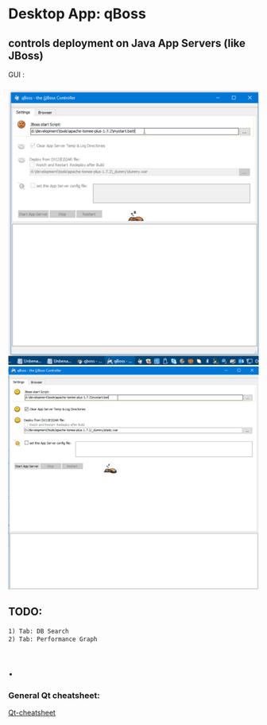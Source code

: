 # Desktop App: qBoss

## controls deployment on Java App Servers (like JBoss)

GUI :
#####

<img src="qboss_ui.gif" width="550">
<img src="qboss_ui.2.gif" width="550">

## TODO:
	1) Tab: DB Search
	2) Tab: Performance Graph

# .

### General Qt cheatsheet:
[Qt-cheatsheet](https://github.com/privet56/qBoss/blob/master/qt_cheatsheet.md)
